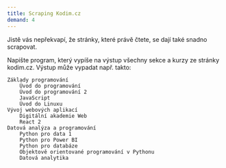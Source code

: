 ```yaml
---
title: Scraping Kodim.cz
demand: 4
---
```


Jistě vás nepřekvapí, že stránky, které právě čtete, se dají také snadno scrapovat.

Napište program, který vypíše na výstup všechny sekce a kurzy ze stránky kodim.cz. Výstup může vypadat např. takto:

```shell
Základy programování
    Úvod do programování
    Úvod do programování 2
    JavaScript
    Úvod do Linuxu
Vývoj webových aplikací
    Digitální akademie Web
    React 2
Datová analýza a programování
    Python pro data 1
    Python pro Power BI
    Python pro databáze
    Objektově orientované programování v Pythonu
    Datová analytika
```
